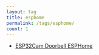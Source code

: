 ```yaml
---
layout: tag
title: esphome
permalink: /tags/esphome/
count: 1
---
```


- [ESP32Cam Doorbell ESPHome](https://networkingdream.com/iot/esp32cam-doorbell-esphome/)
